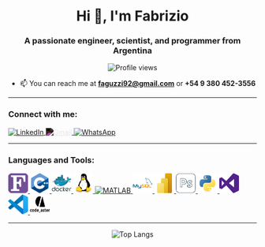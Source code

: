 <h1 align="center">Hi 👋, I'm Fabrizio</h1>
<h3 align="center">A passionate engineer, scientist, and programmer from Argentina</h3>

<p align="center">
  <img src="https://komarev.com/ghpvc/?username=fabrizio1992111&label=Profile%20views&color=0e75b6&style=flat" alt="Profile views" />
</p>

- 📫 You can reach me at **faguzzi92@gmail.com** or **+54 9 380 452-3556**

---

<h3 align="left">Connect with me:</h3>
<p align="left">
  <a href="https://www.linkedin.com/in/fabrizio-aguzzi-8a3756298/" target="_blank">
    <img align="center" src="https://raw.githubusercontent.com/rahuldkjain/github-profile-readme-generator/master/src/images/icons/Social/linked-in-alt.svg" alt="LinkedIn" height="30" width="40" />
  </a>
<a href="mailto:faguzzi92@gmail.com" target="_blank">
  <img align="center" src="https://cdn.jsdelivr.net/gh/simple-icons/simple-icons/icons/gmail.svg" alt="Gmail" height="30" width="40" style="filter: invert(1);" />
</a>
  <a href="https://wa.me/5493804523556" target="_blank">
    <img align="center" src="https://upload.wikimedia.org/wikipedia/commons/6/6b/WhatsApp.svg" alt="WhatsApp" height="30" width="40" />
  </a>
</p>

---

<h3 align="left">Languages and Tools:</h3>
<p align="left">
  <a href="https://www.fortran90.org/" target="_blank" rel="noreferrer">
    <img src="https://raw.githubusercontent.com/Fabrizio1992111/Fabrizio1992111/main/Fortran_logo.svg" alt="Fortran" width="40" height="40"/>
  </a>
  <a href="https://www.w3schools.com/cpp/" target="_blank" rel="noreferrer">
    <img src="https://raw.githubusercontent.com/devicons/devicon/master/icons/cplusplus/cplusplus-original.svg" alt="C++" width="40" height="40"/>
  </a>
  <a href="https://www.docker.com/" target="_blank" rel="noreferrer">
    <img src="https://raw.githubusercontent.com/devicons/devicon/master/icons/docker/docker-original-wordmark.svg" alt="Docker" width="40" height="40"/>
  </a>
  <a href="https://www.linux.org/" target="_blank" rel="noreferrer">
    <img src="https://raw.githubusercontent.com/devicons/devicon/master/icons/linux/linux-original.svg" alt="Linux" width="40" height="40"/>
  </a>
  <a href="https://www.mathworks.com/" target="_blank" rel="noreferrer">
    <img src="https://upload.wikimedia.org/wikipedia/commons/2/21/Matlab_Logo.png" alt="MATLAB" width="40" height="40"/>
  </a>
  <a href="https://www.mysql.com/" target="_blank" rel="noreferrer">
    <img src="https://raw.githubusercontent.com/devicons/devicon/master/icons/mysql/mysql-original-wordmark.svg" alt="MySQL" width="40" height="40"/>
  </a>
  <a href="https://powerbi.microsoft.com/" target="_blank" rel="noreferrer">
    <img src="https://raw.githubusercontent.com/Fabrizio1992111/Fabrizio1992111/main/power-bi-icon-seeklogo.svg" alt="Power BI" width="40" height="40"/>
  </a>
  <a href="https://www.photoshop.com/en" target="_blank" rel="noreferrer">
    <img src="https://raw.githubusercontent.com/devicons/devicon/master/icons/photoshop/photoshop-line.svg" alt="Photoshop" width="40" height="40"/>
  </a>
  <a href="https://www.python.org" target="_blank" rel="noreferrer">
    <img src="https://raw.githubusercontent.com/devicons/devicon/master/icons/python/python-original.svg" alt="Python" width="40" height="40"/>
  </a>
  <a href="https://visualstudio.microsoft.com/" target="_blank" rel="noreferrer">
    <img src="https://raw.githubusercontent.com/devicons/devicon/master/icons/visualstudio/visualstudio-plain.svg" alt="Visual Studio" width="40" height="40"/>
  </a>
  <a href="https://code.visualstudio.com/" target="_blank" rel="noreferrer">
    <img src="https://raw.githubusercontent.com/Fabrizio1992111/Fabrizio1992111/main/Visual_Studio_Code_1.35_icon.svg" alt="VS Code" width="40" height="40"/>
  </a>
  <a href="https://www.code-aster.org/" target="_blank" rel="noreferrer">
    <img src="https://raw.githubusercontent.com/Fabrizio1992111/Fabrizio1992111/main/Logo_aster.svg" alt="Code_Aster" width="40" height="40"/>
  </a>
</p>

---

<p align="center">
  <img src="https://github-readme-stats.vercel.app/api/top-langs?username=fabrizio1992111&show_icons=true&locale=en&layout=compact" alt="Top Langs" />
</p>
